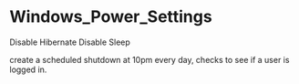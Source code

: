 # Windows_Power_Settings

Disable Hibernate
Disable Sleep

create a scheduled shutdown at 10pm every day, checks to see if a user is logged in.
